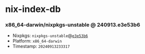 # nix-index-db
### x86_64-darwin/nixpkgs-unstable @ 240913.e3e53b6
- Nixpkgs: `nixpkgs-unstable`@[`e3e53b6`](https://github.com/NixOS/nixpkgs/commit/e3e53b69ed45a126b968645b7303288c0b5d9a6b)
- Platform: `x86_64-darwin`
- Timestamp: `20240913233317`
